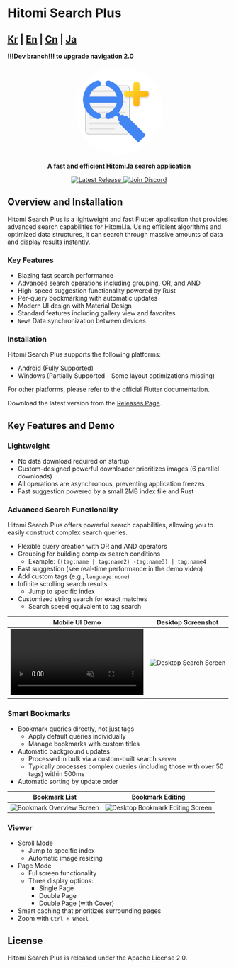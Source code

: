 

# Hitomi Search Plus

[Kr](README_kr.md) | [En](README.md) | [Cn](README_cn.md) | [Ja](README_ja.md)
---

**!!!Dev branch!!! to upgrade navigation 2.0**

<p align="center">
  <img src="icon/full.png" alt="Hitomi Search Plus Logo" width="200" height="200" style="border-radius: 50%;" />
</p>

<p align="center">
  <strong>A fast and efficient Hitomi.la search application</strong>
</p>

<p align="center">
  <a href="https://github.com/h-akatsuki/hitomi_search_plus/releases">
    <img src="https://img.shields.io/github/v/release/h-akatsuki/hitomi_search_plus" alt="Latest Release">
  </a>
  <a href="https://discord.gg/cVNvk6MG">
    <img src="https://img.shields.io/badge/Discord-Join%20Chat-7289da?logo=discord&logoColor=ffffff" alt="Join Discord">
  </a>
</p>

## Overview and Installation

Hitomi Search Plus is a lightweight and fast Flutter application that provides advanced search capabilities for Hitomi.la.  Using efficient algorithms and optimized data structures, it can search through massive amounts of data and display results instantly.

### Key Features

- Blazing fast search performance
- Advanced search operations including grouping, OR, and AND
- High-speed suggestion functionality powered by Rust
- Per-query bookmarking with automatic updates
- Modern UI design with Material Design
- Standard features including gallery view and favorites
- `New!` Data synchronization between devices

### Installation

Hitomi Search Plus supports the following platforms:

- Android (Fully Supported)
- Windows (Partially Supported - Some layout optimizations missing)

For other platforms, please refer to the official Flutter documentation.

Download the latest version from the [Releases Page](https://github.com/h-akatsuki/hitomi_search_plus/releases).


## Key Features and Demo

### Lightweight

- No data download required on startup
- Custom-designed powerful downloader prioritizes images (6 parallel downloads)
- All operations are asynchronous, preventing application freezes
- Fast suggestion powered by a small 2MB index file and Rust

### Advanced Search Functionality

Hitomi Search Plus offers powerful search capabilities, allowing you to easily construct complex search queries.

- Flexible query creation with OR and AND operators
- Grouping for building complex search conditions
  - Example: `((tag:name | tag:name2) -tag:name3) | tag:name4`
- Fast suggestion (see real-time performance in the demo video)
- Add custom tags (e.g., `language:none`)
- Infinite scrolling search results
  - Jump to specific index
- Customized string search for exact matches
  - Search speed equivalent to tag search

| Mobile UI Demo | Desktop Screenshot |
|---|---|
| <video controls src="https://github.com/user-attachments/assets/0c542585-a6fd-4e0a-982d-9eb0ce19e15d" muted="false" autoplay loop></video> | <img src="https://github.com/user-attachments/assets/9b8c8746-744c-4bad-bd2a-a65dc549b49f" alt="Desktop Search Screen"> |


### Smart Bookmarks

- Bookmark queries directly, not just tags
  - Apply default queries individually
  - Manage bookmarks with custom titles
- Automatic background updates
  - Processed in bulk via a custom-built search server
  - Typically processes complex queries (including those with over 50 tags) within 500ms
- Automatic sorting by update order

| Bookmark List | Bookmark Editing |
|---|---|
| <img src="https://github.com/user-attachments/assets/9d028b04-3f4e-42e5-be30-a5dd6e618fc3" alt="Bookmark Overview Screen"> | <img src="https://github.com/user-attachments/assets/374d22a3-3111-4014-8072-d9e8cfd71e61" alt="Desktop Bookmark Editing Screen"> |


### Viewer

- Scroll Mode
  - Jump to specific index
  - Automatic image resizing
- Page Mode
  - Fullscreen functionality
  - Three display options:
    - Single Page
    - Double Page
    - Double Page (with Cover)
- Smart caching that prioritizes surrounding pages
- Zoom with `Ctrl + Wheel`


## License

Hitomi Search Plus is released under the Apache License 2.0.
